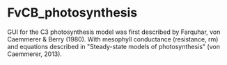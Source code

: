 # FvCB_photosynthesis
GUI for the C3 photosynthesis model was first described by Farquhar, von Caemmerer &amp; Berry (1980).
With mesophyll conductance (resistance, rm) and equations described in "Steady-state models of photosynthesis" (von Caemmerer, 2013).
